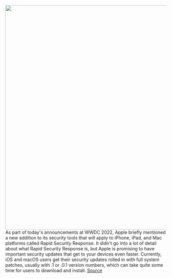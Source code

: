 <img src='https://cdn.vox-cdn.com/thumbor/a6ep3UmscCsp_gGvnHi4iiiIaTU=/0x0:1960x1102/1200x800/filters:focal(824x395:1136x707)/cdn.vox-cdn.com/uploads/chorus_image/image/70949913/Apple_WWDC22_macOS_Ventura_hero_220606.0.jpg' width='700px' /><br/>
As part of today's announcements at WWDC 2022, Apple briefly mentioned a new addition to its security tools that will apply to iPhone, iPad, and Mac platforms called Rapid Security Response. It didn't go into a lot of detail about what Rapid Security Response is, but Apple is promising to have important security updates that get to your devices even faster. Currently, iOS and macOS users get their security updates rolled in with full system patches, usually with .1 or .0.1 version numbers, which can take quite some time for users to download and install.
<a href='https://www.theverge.com/2022/6/6/23157238/apple-mac-iphone-ipad-rapid-security-response-update'> Source <a/>